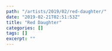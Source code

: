 ```yaml
---
path: "/artists/2019/02/red-daughter/"
date: "2019-02-21T02:51:53Z"
title: "Red Daughter"
categories: []
tags: []
excerpt: ""
---
```


